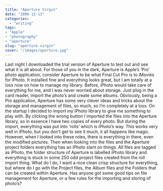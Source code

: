 ```yaml
---
title: "Aperture Virgin"
date: "2006-12-13"
categories:
  - "writing"
tags:
- "Apple"
- "photography"
- "aperture"
slug: "aperture-virgin"
cover: "/images/aperture.jpg"
---
```


Last night I downloaded the trial version of Aperture to test out and see what it is all about. For those of you in the dark, Aperture is Apple’s ‘Pro’ photo application, consider Aperture to be what Final Cut Pro is to iMovies for iPhoto. It installed fine and everything looks great, but I am totally at a loss now on how to manage my library. Before, iPhoto would take care of everything for me, and I was never worried about storage. Just plug in the card reader, import the photo’s and create some albums. Obviously, being a Pro application, Aperture has some very clever ideas and tricks about the storage and management of files, so much, so I’m completely at a loss. On the startup I decided to import my iPhoto library to give me something to play with. By clicking the wrong button I imported the files into the Aperture library, so in essence I have two copies of every photo. But during the import, everything was put into 'rolls’ which is iPhoto’s way. This works very well in iPhoto, but you don’t get to see it much, it all happens like magic. However, when I looked into these roles, there is everything in there, even the modified pictures. Then when looking into the files and the Aperture project folders everything has an iPhoto slant on things. All files are tagged as iPhoto, the folder structure of Aperture is labelled iPhoto library and everything is stuck in some 250 odd project files created from the roll import thing. What do I do, I want a nice clean crisp structure for everything, but where do I go with the Project files, the Album files and the Folders that can be created within Aperture. Has anyone got some good tips on file management for Aperture, or a few rules for the importing and storing of photo’s?
